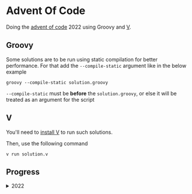 # Advent Of Code

Doing the [advent of code](https://adventofcode.com) 2022 using Groovy and [V](https://github.com/vlang/v).

## Groovy
Some solutions are to be run using static compilation for better performance. For that add the `--compile-static`
argument like in the below example

```shell
groovy --compile-static solution.groovy
```

`--compile-static` must be **before** the `solution.groovy`, or else it will be treated as an argument for the script

## V

You'll need to [install V](https://github.com/vlang/v#installing-v-from-source) to run such solutions.

Then, use the following command
```shell
v run solution.v
```

## Progress
<details>
  <summary>2022</summary>

| Day | Part 1<br/>Groovy   | Part 2<br/>Groovy  | Part 1<br/>V       | Part 2<br/>V       |
|-----|---------------------|--------------------|--------------------|--------------------|
| 1   | :white_check_mark:	 | :white_check_mark: | :white_check_mark: | :white_check_mark: |
| 2   | :white_check_mark:  | :white_check_mark: | :white_check_mark: | :white_check_mark: |
| 3   | :white_check_mark:  | :white_check_mark: | :white_check_mark: | :white_check_mark: |
| 4   | :white_check_mark:  | :white_check_mark: | :white_check_mark: | :white_check_mark: |
| 5   | :white_check_mark:  | :white_check_mark: | :white_check_mark: | :white_check_mark: |
| 6   | :white_check_mark:  | :white_check_mark: | :white_check_mark: | :white_check_mark: |
| 7   | :white_check_mark:  | :white_check_mark: | :white_check_mark: | :white_check_mark: |
| 8   | :white_check_mark:  | :white_check_mark: | :white_check_mark: | :white_check_mark: |
| 9   | :white_check_mark:  | :white_check_mark: | :white_check_mark: | :white_check_mark: |
| 10  | :white_check_mark:  | :white_check_mark: | :white_check_mark: | :white_check_mark: |
| 11  | :white_check_mark:  | :white_check_mark: | :x:                | :x:                |
| 12  | :white_check_mark:  | :white_check_mark: | :x:                | :x:                |
| 13  | :white_check_mark:  | :white_check_mark: | :x:                | :x:                |
| 14  | :white_check_mark:  | :white_check_mark: | :x:                | :x:                |
| 15  | :white_check_mark:  | :x:                | :x:                | :x:                |
| 16  | :white_check_mark:  | :white_check_mark: | :x:                | :x:                |
| 17  | :white_check_mark:  | :x:                | :x:                | :x:                |

</details>